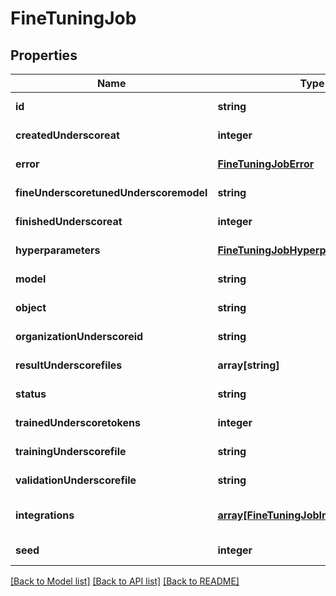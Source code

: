# FineTuningJob

## Properties
Name | Type | Description | Notes
------------ | ------------- | ------------- | -------------
**id** | **string** |  | [default to null]
**createdUnderscoreat** | **integer** |  | [default to null]
**error** | [**FineTuningJobError**](FineTuningJobError.md) |  | [default to null]
**fineUnderscoretunedUnderscoremodel** | **string** |  | [default to null]
**finishedUnderscoreat** | **integer** |  | [default to null]
**hyperparameters** | [**FineTuningJobHyperparameters**](FineTuningJobHyperparameters.md) |  | [default to null]
**model** | **string** |  | [default to null]
**object** | **string** |  | [default to null]
**organizationUnderscoreid** | **string** |  | [default to null]
**resultUnderscorefiles** | **array[string]** |  | [default to null]
**status** | **string** |  | [default to null]
**trainedUnderscoretokens** | **integer** |  | [default to null]
**trainingUnderscorefile** | **string** |  | [default to null]
**validationUnderscorefile** | **string** |  | [default to null]
**integrations** | [**array[FineTuningJobIntegrationsInner]**](FineTuningJobIntegrationsInner.md) |  | [optional] [default to null]
**seed** | **integer** |  | [default to null]

[[Back to Model list]](../README.md#documentation-for-models) [[Back to API list]](../README.md#documentation-for-api-endpoints) [[Back to README]](../README.md)


